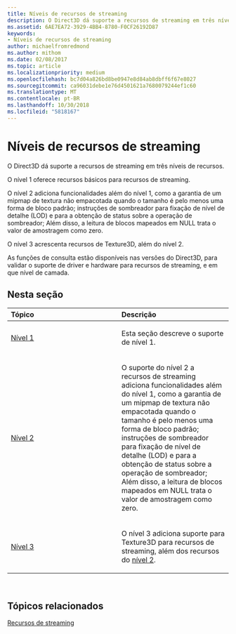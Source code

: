 ```yaml
---
title: Níveis de recursos de streaming
description: O Direct3D dá suporte a recursos de streaming em três níveis de recursos.
ms.assetid: 6AE7EA72-3929-4BB4-8780-F0CF26192D87
keywords:
- Níveis de recursos de streaming
author: michaelfromredmond
ms.author: mithom
ms.date: 02/08/2017
ms.topic: article
ms.localizationpriority: medium
ms.openlocfilehash: bc7d04a826bd8be0947e8d84ab8dbff6f67e8027
ms.sourcegitcommit: ca96031debe1e76d4501621a7680079244ef1c60
ms.translationtype: MT
ms.contentlocale: pt-BR
ms.lasthandoff: 10/30/2018
ms.locfileid: "5818167"
---
```

# <a name="streaming-resources-features-tiers"></a>Níveis de recursos de streaming


O Direct3D dá suporte a recursos de streaming em três níveis de recursos.

O nível 1 oferece recursos básicos para recursos de streaming.

O nível 2 adiciona funcionalidades além do nível 1, como a garantia de um mipmap de textura não empacotada quando o tamanho é pelo menos uma forma de bloco padrão; instruções de sombreador para fixação de nível de detalhe (LOD) e para a obtenção de status sobre a operação de sombreador; Além disso, a leitura de blocos mapeados em NULL trata o valor de amostragem como zero.

O nível 3 acrescenta recursos de Texture3D, além do nível 2.

As funções de consulta estão disponíveis nas versões do Direct3D, para validar o suporte de driver e hardware para recursos de streaming, e em que nível de camada.

## <a name="span-idin-this-sectionspanin-this-section"></a><span id="in-this-section"></span>Nesta seção


<table>
<colgroup>
<col width="50%" />
<col width="50%" />
</colgroup>
<thead>
<tr class="header">
<th align="left">Tópico</th>
<th align="left">Descrição</th>
</tr>
</thead>
<tbody>
<tr class="odd">
<td align="left"><p><a href="tier-1.md">Nível 1</a></p></td>
<td align="left"><p>Esta seção descreve o suporte de nível 1.</p></td>
</tr>
<tr class="even">
<td align="left"><p><a href="tier-2.md">Nível 2</a></p></td>
<td align="left"><p>O suporte do nível 2 a recursos de streaming adiciona funcionalidades além do nível 1, como a garantia de um mipmap de textura não empacotada quando o tamanho é pelo menos uma forma de bloco padrão; instruções de sombreador para fixação de nível de detalhe (LOD) e para a obtenção de status sobre a operação de sombreador; Além disso, a leitura de blocos mapeados em NULL trata o valor de amostragem como zero.</p></td>
</tr>
<tr class="odd">
<td align="left"><p><a href="tier-3.md">Nível 3</a></p></td>
<td align="left"><p>O nível 3 adiciona suporte para Texture3D para recursos de streaming, além dos recursos do <a href="tier-2.md">nível 2</a>.</p></td>
</tr>
</tbody>
</table>

 

## <a name="span-idrelated-topicsspanrelated-topics"></a><span id="related-topics"></span>Tópicos relacionados


[Recursos de streaming](streaming-resources.md)

 

 




